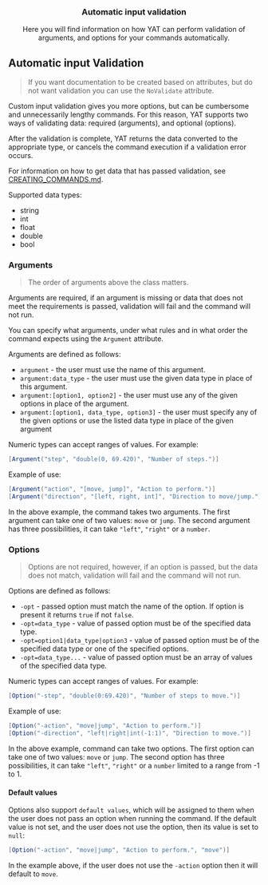 <div align="center">
	<h3>Automatic input validation</h1>
	<p>Here you will find information on how YAT can perform validation of arguments, and options for your commands automatically.</p>
</div>

## Automatic input Validation

> If you want documentation to be created based on attributes,
> but do not want validation you can use the `NoValidate` attribute.

Custom input validation gives you more options, but can be cumbersome and unnecessarily lengthy commands. For this reason, YAT supports two ways of validating data: required (arguments), and optional (options).

After the validation is complete, YAT returns the data converted to the appropriate type, or cancels the command execution if a validation error occurs.

For information on how to get data that has passed validation, see [CREATING_COMMANDS.md](./CREATING_COMMANDS.md).

Supported data types:

-   string
-   int
-   float
-   double
-   bool

### Arguments

> The order of arguments above the class matters.

Arguments are required, if an argument is missing or data that does not meet the requirements is passed,
validation will fail and the command will not run.

You can specify what arguments, under what rules and in what order the command expects using the `Argument` attribute.

Arguments are defined as follows:

-   `argument` - the user must use the name of this argument.
-   `argument:data_type` - the user must use the given data type in place of this argument.
-   `argument:[option1, option2]` - the user must use any of the given options in place of the argument.
-   `argument:[option1, data_type, option3]` - the user must specify any of the given options or use the listed data type in place of the given argument

Numeric types can accept ranges of values. For example:

```csharp
[Argument("step", "double(0, 69.420)", "Number of steps.")]
```

Example of use:

```csharp
[Argument("action", "[move, jump]", "Action to perform.")]
[Argument("direction", "[left, right, int]", "Direction to move/jump.")]
```

In the above example, the command takes two arguments.
The first argument can take one of two values: `move` or `jump`.
The second argument has three possibilities, it can take `"left"`, `"right"` or a `number`.

### Options

> Options are not required, however, if an option is passed,
> but the data does not match, validation will fail and the command will not run.

Options are defined as follows:

-   `-opt` - passed option must match the name of the option. If option is present it returns `true` if not `false`.
-   `-opt=data_type` - value of passed option must be of the specified data type.
-   `-opt=option1|data_type|option3` - value of passed option must be of the specified data type or one of the specified options.
-   `-opt=data_type...` - value of passed option must be an array of values of the specified data type.

Numeric types can accept ranges of values. For example:

```csharp
[Option("-step", "double(0:69.420)", "Number of steps to move.")]
```

Example of use:

```csharp
[Option("-action", "move|jump", "Action to perform.")]
[Option("-direction", "left|right|int(-1:1)", "Direction to move.")]
```

In the above example, command can take two options.
The first option can take one of two values: `move` or `jump`.
The second option has three possibilities, it can take `"left"`, `"right"` or a `number` limited to a range from -1 to 1.

#### Default values

Options also support `default values`, which will be assigned to them when the user does not pass an option when running the command. If the default value is not set, and the user does not use the option, then its value is set to `null`:

```csharp
[Option("-action", "move|jump", "Action to perform.", "move")]
```

In the example above, if the user does not use the `-action` option then it will default to `move`.
